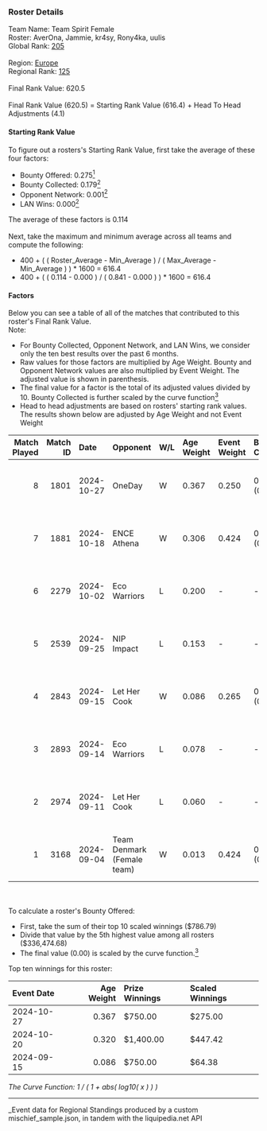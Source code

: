 ### Roster Details<br />
Team Name: Team Spirit Female<br />
Roster: AverOna, Jammie, kr4sy, Rony4ka, uulis<br />
Global Rank: [205](../../standings_global_2025_03_01.md)<br />
<br />
Region: [Europe]( ../../standings_europe_2025_03_01.md)<br />
Regional Rank: [125]( ../../standings_europe_2025_03_01.md)<br />
<br />
Final Rank Value:  620.5<br />
<br />
Final Rank Value (620.5) = Starting Rank Value (616.4) + Head To Head Adjustments (4.1)<br />

#### Starting Rank Value<br />
To figure out a rosters's Starting Rank Value, first take the average of these four factors:<br />
- Bounty Offered: 0.275[<sup>1</sup>](#table2)
- Bounty Collected: 0.179[<sup>2</sup>](#table1)
- Opponent Network: 0.001[<sup>2</sup>](#table1)
- LAN Wins: 0.000[<sup>2</sup>](#table1)

The average of these factors is 0.114<br />
<br />
Next, take the maximum and minimum average across all teams and compute the following:<br />
- 400 + ( ( Roster_Average - Min_Average ) / ( Max_Average - Min_Average ) ) * 1600 = 616.4
- 400 + ( ( 0.114 - 0.000 ) / ( 0.841 - 0.000 ) ) * 1600 = 616.4


#### Factors<br />
Below you can see a table of all of the matches that contributed to this roster's Final Rank Value.<br />
Note:<br />

- For Bounty Collected, Opponent Network, and LAN Wins, we consider only the ten best results over the past 6 months.
- Raw values for those factors are multiplied by Age Weight. Bounty and Opponent Network values are also multiplied by Event Weight. The adjusted value is shown in parenthesis.
- The final value for a factor is the total of its adjusted values divided by 10. Bounty Collected is further scaled by the curve function[<sup>3</sup>](#curveFunction)
- Head to head adjustments are based on rosters' starting rank values. The results shown below are adjusted by Age Weight and not Event Weight
<span id="table1"></span><br />


| Match Played | Match ID | Date       | Opponent                   | W/L | Age Weight | Event Weight | Bounty Collected | Opponent Network | LAN Wins  | H2H Adj. | Roster                                 |
| -: | -: | :- | :- | :- | :- | :- | :- | :- | :- | -: | :- |
|            8 |     1801 | 2024-10-27 | OneDay                     | W   | 0.367      | 0.250        | 0.000 (0.000)    | 0.060 (0.005)    | 0 (0.000) |     4.04 | AverOna, Jammie, kr4sy, Rony4ka, uulis |
|            7 |     1881 | 2024-10-18 | ENCE Athena                | W   | 0.306      | 0.424        | 0.001 (0.000)    | 0.000 (0.000)    | 0 (0.000) |     3.53 | AverOna, Jammie, kr4sy, Rony4ka, uulis |
|            6 |     2279 | 2024-10-02 | Eco Warriors               | L   | 0.200      | -            | -                | -                | -         |    -1.70 | AverOna, Jammie, kr4sy, Rony4ka, uulis |
|            5 |     2539 | 2024-09-25 | NIP Impact                 | L   | 0.153      | -            | -                | -                | -         |    -1.87 | AverOna, Jammie, kr4sy, Rony4ka, uulis |
|            4 |     2843 | 2024-09-15 | Let Her Cook               | W   | 0.086      | 0.265        | 0.002 (0.000)    | 0.031 (0.001)    | 0 (0.000) |     1.40 | AverOna, Jammie, kr4sy, Rony4ka, uulis |
|            3 |     2893 | 2024-09-14 | Eco Warriors               | L   | 0.078      | -            | -                | -                | -         |    -0.68 | AverOna, Jammie, kr4sy, Rony4ka, uulis |
|            2 |     2974 | 2024-09-11 | Let Her Cook               | L   | 0.060      | -            | -                | -                | -         |    -0.91 | AverOna, Jammie, kr4sy, Rony4ka, uulis |
|            1 |     3168 | 2024-09-04 | Team Denmark (Female team) | W   | 0.013      | 0.424        | 0.008 (0.000)    | 0.067 (0.000)    | 0 (0.000) |     0.24 | AverOna, Jammie, kr4sy, Rony4ka, uulis |

<br />
<span id="table2"></span><br />
To calculate a roster's Bounty Offered:<br />

- First, take the sum of their top 10 scaled winnings ($786.79)
- Divide that value by the 5th highest value among all rosters ($336,474.68)
- The final value (0.00) is scaled by the curve function.[<sup>3</sup>](#curveFunction)

Top ten winnings for this roster:<br />

| Event Date | Age Weight | Prize Winnings | Scaled Winnings |
| :- | -: | :- | :- |
| 2024-10-27 |      0.367 | $750.00        | $275.00         |
| 2024-10-20 |      0.320 | $1,400.00      | $447.42         |
| 2024-09-15 |      0.086 | $750.00        | $64.38          |


<span id="curveFunction"></span>_The Curve Function: 1 / ( 1 + abs( log10( x ) ) )_<br />

---
_Event data for Regional Standings produced by a custom mischief_sample.json, in tandem with the liquipedia.net API<br />
